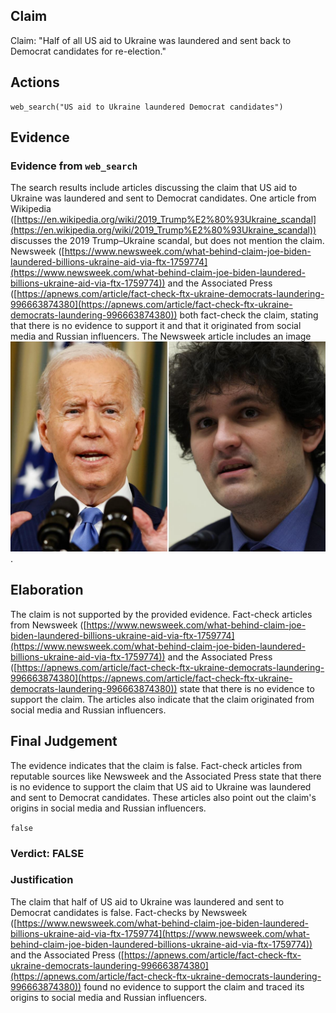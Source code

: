 ## Claim
Claim: "Half of all US aid to Ukraine was laundered and sent back to Democrat candidates for re-election."

## Actions
```
web_search("US aid to Ukraine laundered Democrat candidates")
```

## Evidence
### Evidence from `web_search`
The search results include articles discussing the claim that US aid to Ukraine was laundered and sent to Democrat candidates. One article from Wikipedia ([https://en.wikipedia.org/wiki/2019_Trump%E2%80%93Ukraine_scandal](https://en.wikipedia.org/wiki/2019_Trump%E2%80%93Ukraine_scandal)) discusses the 2019 Trump–Ukraine scandal, but does not mention the claim. Newsweek ([https://www.newsweek.com/what-behind-claim-joe-biden-laundered-billions-ukraine-aid-via-ftx-1759774](https://www.newsweek.com/what-behind-claim-joe-biden-laundered-billions-ukraine-aid-via-ftx-1759774)) and the Associated Press ([https://apnews.com/article/fact-check-ftx-ukraine-democrats-laundering-996663874380](https://apnews.com/article/fact-check-ftx-ukraine-democrats-laundering-996663874380)) both fact-check the claim, stating that there is no evidence to support it and that it originated from social media and Russian influencers. The Newsweek article includes an image ![image 2147](media/2025-08-07_20-01-1754596899-160228.jpg).


## Elaboration
The claim is not supported by the provided evidence. Fact-check articles from Newsweek ([https://www.newsweek.com/what-behind-claim-joe-biden-laundered-billions-ukraine-aid-via-ftx-1759774](https://www.newsweek.com/what-behind-claim-joe-biden-laundered-billions-ukraine-aid-via-ftx-1759774)) and the Associated Press ([https://apnews.com/article/fact-check-ftx-ukraine-democrats-laundering-996663874380](https://apnews.com/article/fact-check-ftx-ukraine-democrats-laundering-996663874380)) state that there is no evidence to support the claim. The articles also indicate that the claim originated from social media and Russian influencers.


## Final Judgement
The evidence indicates that the claim is false. Fact-check articles from reputable sources like Newsweek and the Associated Press state that there is no evidence to support the claim that US aid to Ukraine was laundered and sent to Democrat candidates. These articles also point out the claim's origins in social media and Russian influencers.

`false`

### Verdict: FALSE

### Justification
The claim that half of US aid to Ukraine was laundered and sent to Democrat candidates is false. Fact-checks by Newsweek ([https://www.newsweek.com/what-behind-claim-joe-biden-laundered-billions-ukraine-aid-via-ftx-1759774](https://www.newsweek.com/what-behind-claim-joe-biden-laundered-billions-ukraine-aid-via-ftx-1759774)) and the Associated Press ([https://apnews.com/article/fact-check-ftx-ukraine-democrats-laundering-996663874380](https://apnews.com/article/fact-check-ftx-ukraine-democrats-laundering-996663874380)) found no evidence to support the claim and traced its origins to social media and Russian influencers.
